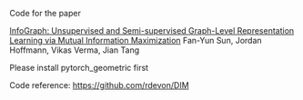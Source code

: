 Code for the paper 

[InfoGraph: Unsupervised and Semi-supervised Graph-Level Representation Learning via Mutual Information Maximization](https://arxiv.org/abs/1908.01000)
Fan-Yun Sun, Jordan Hoffmann, Vikas Verma, Jian Tang

Please install pytorch\_geometric first

Code reference: https://github.com/rdevon/DIM

